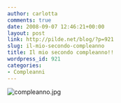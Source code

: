 ```yaml
---
author: carlotta
comments: true
date: 2008-09-07 12:46:21+00:00
layout: post
link: http://pilde.net/blog/?p=921
slug: il-mio-secondo-compleanno
title: Il mio secondo compleanno!!
wordpress_id: 921
categories:
- Compleanni
---
```


![compleanno.jpg]({{baseurl}}/uploads/2008/09/compleanno.jpg)



